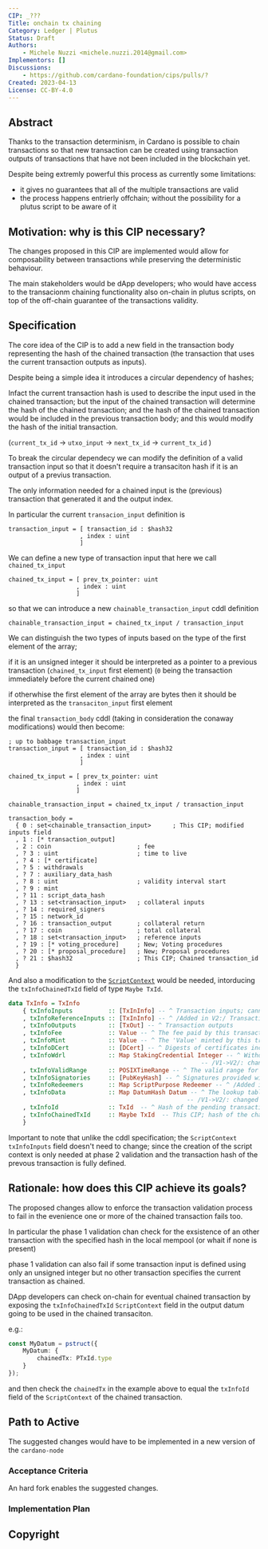 ```yaml
---
CIP: _???
Title: onchain tx chaining
Category: Ledger | Plutus
Status: Draft
Authors:
    - Michele Nuzzi <michele.nuzzi.2014@gmail.com>
Implementors: []
Discussions:
    - https://github.com/cardano-foundation/cips/pulls/?
Created: 2023-04-13
License: CC-BY-4.0
---
```


<!-- Existing categories:

- Meta                   | For meta-CIPs which typically serves another category or group of categories.
- Reward-Sharing Schemes | For CIPs discussing the reward & incentive mechanisms of the protocol.
- Wallets                | For standardisation across wallets (hardware, full-node or light).
- Tokens                 | About tokens (fungible or non-fungible) and minting policies in general.
- Metadata               | For proposals around metadata (on-chain or off-chain).
- Tools                  | A broad category for ecosystem tools not falling into any other category.
- Plutus                 | Changes or additions to Plutus
- Ledger                 | For proposals regarding the Cardano ledger
- Catalyst               | For proposals affecting Project Catalyst / the Jörmungandr project

-->

## Abstract
<!-- A short (\~200 word) description of the proposed solution and the technical issue being addressed. -->

Thanks to the transaction determinism, in Cardano is possible to chain transactions so that new transaction can be created using transaction outputs of transactions that have not been included in the blockchain yet.

Despite being extremly powerful this process as currently some limitations:
- it gives no guarantees that all of the multiple transactions are valid
- the process happens entrierly offchain; without the possibility for a plutus script to be aware of it

## Motivation: why is this CIP necessary?
<!-- A clear explanation that introduces the reason for a proposal, its use cases and stakeholders. If the CIP changes an established design then it must outline design issues that motivate a rework. For complex proposals, authors must write a Cardano Problem Statement (CPS) as defined in CIP-9999 and link to it as the `Motivation`. -->

The changes proposed in this CIP are implemented would allow for composability between transactions while preserving the deterministic behaviour.

The main stakeholders would be dApp developers; who would have access to the transacionm chaining functionality also on-chain in plutus scripts, on top of the off-chain guarantee of the transactions validity.

## Specification
<!-- The technical specification should describe the proposed improvement in sufficient technical detail. In particular, it should provide enough information that an implementation can be performed solely on the basis of the design in the CIP. This is necessary to facilitate multiple, interoperable implementations. -->

The core idea of the CIP is to add a new field in the transaction body representing the hash of the chained transaction (the transaction that uses the current transaction outputs as inputs).

Despite being a simple idea it introduces a circular dependency of hashes;

Infact the current transaction hash is used to describe the input used in the chained transaction;
but the input of the chained transaction will determine the hash of the chained transaction;
and the hash of the chained transaction would be included in the previous transaction body;
and this would modify the hash of the initial transaction.

(`current_tx_id` -> `utxo_input` -> `next_tx_id` -> `current_tx_id` )

To break the circular dependecy we can modify the definition of a valid transaction input so that it doesn't require a transaciton hash if it is an output of a previus transaction.

The only information needed for a chained input is the (previous) transaction that generated it and the output index.

In particular the current `transacion_input` definition is

```cddl
transaction_input = [ transaction_id : $hash32
                    , index : uint
                    ]
```

We can define a new type of transaction input that here we call `chained_tx_input`

```cddl
chained_tx_input = [ prev_tx_pointer: uint
                   , index : uint
                   ]
```

so that we can introduce a new `chainable_transaction_input` cddl definition

```cddl
chainable_transaction_input = chained_tx_input / transaction_input
```

We can distinguish the two types of inputs based on the type of the first element of the array;

if it is an unsigned integer it should be interpreted as a pointer to a previous transaction (`chained_tx_input` first element)
(`0` being the transaction immediately before the current chained one)

if otherwhise the first element of the array are bytes then it should be interpreted as the `transaciton_input` first element

the final `transaction_body` cddl (taking in consideration the conaway modifications) would then become:

```cddl
; up to babbage transaction_input
transaction_input = [ transaction_id : $hash32
                    , index : uint
                    ]

chained_tx_input = [ prev_tx_pointer: uint
                   , index : uint
                   ]

chainable_transaction_input = chained_tx_input / transaction_input

transaction_body =
  { 0 : set<chainable_transaction_input>      ; This CIP; modified inputs field
  , 1 : [* transaction_output]
  , 2 : coin                        ; fee
  , ? 3 : uint                      ; time to live
  , ? 4 : [* certificate]
  , ? 5 : withdrawals
  , ? 7 : auxiliary_data_hash
  , ? 8 : uint                      ; validity interval start
  , ? 9 : mint
  , ? 11 : script_data_hash
  , ? 13 : set<transaction_input>   ; collateral inputs
  , ? 14 : required_signers
  , ? 15 : network_id
  , ? 16 : transaction_output       ; collateral return
  , ? 17 : coin                     ; total collateral
  , ? 18 : set<transaction_input>   ; reference inputs
  , ? 19 : [* voting_procedure]     ; New; Voting procedures
  , ? 20 : [* proposal_procedure]   ; New; Proposal procedures
  , ? 21 : $hash32                  ; This CIP; Chained transaction_id
  }
```

And also a modification to the [`ScriptContext`](https://github.com/input-output-hk/plutus/blob/c3918d6027a9a34b6f72a6e4c7bf2e5350e6467e/plutus-ledger-api/src/PlutusLedgerApi/V2/Contexts.hs#L72)  would be needed, intorducing the `txInfoChainedTxId` field of type `Maybe TxId`.

```hs
data TxInfo = TxInfo
    { txInfoInputs          :: [TxInInfo] -- ^ Transaction inputs; cannot be an empty list
    , txInfoReferenceInputs :: [TxInInfo] -- ^ /Added in V2:/ Transaction reference inputs
    , txInfoOutputs         :: [TxOut] -- ^ Transaction outputs
    , txInfoFee             :: Value -- ^ The fee paid by this transaction.
    , txInfoMint            :: Value -- ^ The 'Value' minted by this transaction.
    , txInfoDCert           :: [DCert] -- ^ Digests of certificates included in this transaction
    , txInfoWdrl            :: Map StakingCredential Integer -- ^ Withdrawals
                                                      -- /V1->V2/: changed from assoc list to a 'PlutusTx.AssocMap'
    , txInfoValidRange      :: POSIXTimeRange -- ^ The valid range for the transaction.
    , txInfoSignatories     :: [PubKeyHash] -- ^ Signatures provided with the transaction, attested that they all signed the tx
    , txInfoRedeemers       :: Map ScriptPurpose Redeemer -- ^ /Added in V2:/ a table of redeemers attached to the transaction
    , txInfoData            :: Map DatumHash Datum -- ^ The lookup table of datums attached to the transaction
                                                  -- /V1->V2/: changed from assoc list to a 'PlutusTx.AssocMap'
    , txInfoId              :: TxId  -- ^ Hash of the pending transaction body (i.e. transaction excluding witnesses)
    , txInfoChainedTxId     :: Maybe TxId  -- This CIP; hash of the chained transaction based on this transaction outputs
    }
```

Important to note that unlike the cddl specification; the `ScriptContext` `txInfoInputs` field doesn't need to change; since the creation of the script context is only needed at phase 2 validation and the transaction hash of the prevous transaction is fully defined.

## Rationale: how does this CIP achieve its goals?
<!-- The rationale fleshes out the specification by describing what motivated the design and what led to particular design decisions. It should describe alternate designs considered and related work. The rationale should provide evidence of consensus within the community and discuss significant objections or concerns raised during the discussion.

It must also explain how the proposal affects the backward compatibility of existing solutions when applicable. If the proposal responds to a CPS, the 'Rationale' section should explain how it addresses the CPS, and answer any questions that the CPS poses for potential solutions.
-->

The proposed changes allow to enforce the transaction validation process to fail in the evenience one or more of the chained transaction fails too.

In particular the phase 1 validation chan check for the exsistence of an other transaction with the specified hash in the local mempool (or whait if none is present)

phase 1 validation can also fail if some transaction input is defined using only an unsigned integer but no other transaction specifies the current transaction as chained.

DApp developers can check on-chain for eventual chained transaction by exposing the `txInfoChainedTxId` `ScriptContext` field in the output datum going to be used in the chained transaciton.

e.g.:
```ts
const MyDatum = pstruct({
    MyDatum: {
        chainedTx: PTxId.type
    }
});
```

and then check the `chainedTx` in the example above to equal the `txInfoId` field of the `ScriptContext` of the chained transaction.

## Path to Active

The suggested changes would have to be implemented in a new version of the `cardano-node`

### Acceptance Criteria
<!-- Describes what are the acceptance criteria whereby a proposal becomes 'Active' -->

An hard fork enables the suggested changes.

### Implementation Plan
<!-- A plan to meet those criteria. Or `N/A` if not applicable. -->

## Copyright
<!-- The CIP must be explicitly licensed under acceptable copyright terms. -->

[CC-BY-4.0]: https://creativecommons.org/licenses/by/4.0/legalcode
[Apache-2.0]: http://www.apache.org/licenses/LICENSE-2.0